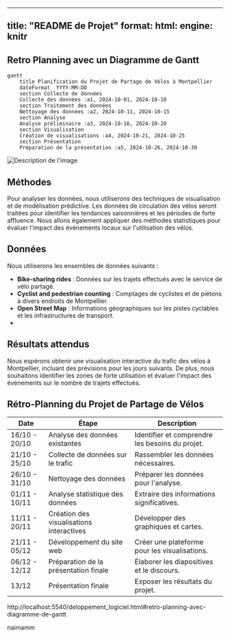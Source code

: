 
---
title: "README de Projet"
format: 
  html:
    engine: knitr
---

## Retro Planning avec un Diagramme de Gantt

```{mermaid}
gantt
    title Planification du Projet de Partage de Vélos à Montpellier
    dateFormat  YYYY-MM-DD
    section Collecte de données
    Collecte des données :a1, 2024-10-01, 2024-10-10
    section Traitement des données
    Nettoyage des données :a2, 2024-10-11, 2024-10-15
    section Analyse
    Analyse préliminaire :a3, 2024-10-16, 2024-10-20
    section Visualisation
    Création de visualisations :a4, 2024-10-21, 2024-10-25
    section Présentation
    Préparation de la présentation :a5, 2024-10-26, 2024-10-30

```
![Description de l'image](images/photopng.jpg)




## Méthodes

Pour analyser les données, nous utiliserons des techniques de visualisation et de modélisation prédictive. Les données de circulation des vélos seront traitées pour identifier les tendances saisonnières et les périodes de forte affluence. Nous allons également appliquer des méthodes statistiques pour évaluer l'impact des événements locaux sur l'utilisation des vélos.
## Données

Nous utiliserons les ensembles de données suivants :
- **Bike-sharing rides** : Données sur les trajets effectués avec le service de vélo partagé.
- **Cyclist and pedestrian counting** : Comptages de cyclistes et de piétons à divers endroits de Montpellier.
- **Open Street Map** : Informations géographiques sur les pistes cyclables et les infrastructures de transport.
- 
## Résultats attendus
Nous espérons obtenir une visualisation interactive du trafic des vélos à Montpellier, incluant des prévisions pour les jours suivants. De plus, nous souhaitons identifier les zones de forte utilisation et évaluer l'impact des événements sur le nombre de trajets effectués.








## Rétro-Planning du Projet de Partage de Vélos

| Date       |      Étape                                        | Description                                    |
|------------|----------------------------------------------|------------------------------------------------  |
| 16/10 - 20/10 | Analyse des données existantes              | Identifier et comprendre les besoins du projet.|
| 21/10 - 25/10 | Collecte de données sur le trafic           | Rassembler les données nécessaires.             |
| 26/10 - 31/10 | Nettoyage des données                       | Préparer les données pour l'analyse.           |
| 01/11 - 10/11 | Analyse statistique des données             | Extraire des informations significatives.      |
| 11/11 - 20/11 | Création des visualisations interactives    | Développer des graphiques et cartes.           |
| 21/11 - 05/12 | Développement du site web                   | Créer une plateforme pour les visualisations.   |
| 06/12 - 12/12 | Préparation de la présentation finale       | Élaborer les diapositives et le discours.      |
| 13/12       | Présentation finale                          | Exposer les résultats du projet.               |


http://localhost:5540/deloppement_logiciel.html#retro-planning-avec-diagramme-de-gantt

naimamm



